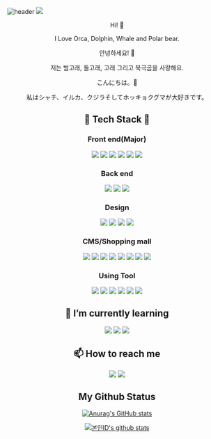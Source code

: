 ![header](https://capsule-render.vercel.app/api?type=waving&color=auto&height=300&section=header&text=LEE%20SAEWA&fontSize=90)
<img src="https://user-images.githubusercontent.com/97646713/184794965-66b06e0a-07d7-4a28-b821-5d5d3c480dfa.jpg">

<div align="center">
Hi! 👋

I Love Orca, Dolphin, Whale and Polar bear.

</div>

<div align="center">
안녕하세요! 👋

저는 범고래, 돌고래, 고래 그리고 북극곰을 사랑해요.

</div>

<div align="center">
こんにちは。👋

私はシャチ、イルカ、クジラそしてホッキョクグマが大好きです。

</div>

<h2 align="center">🔨 Tech Stack 🔨</h2>

<h3 align="center">Front end(Major)</h3>
<p align="center">
<img src="https://img.shields.io/badge/HTML5-E34F26?style=flat-square&logo=HTML5&logoColor=white"/>
<img src="https://img.shields.io/badge/CSS3-1572B6?style=flat-square&logo=CSS3&logoColor=white"/>
<img src="https://img.shields.io/badge/Sass-CC6699?style=flat-square&logo=Sass&logoColor=white"/>
<img src="https://img.shields.io/badge/JavaScript-F7DF1E?style=flat-square&logo=JavaScript&logoColor=black"/>
<img src="https://img.shields.io/badge/jQuery-0769AD?style=flat-square&logo=jQuery&logoColor=white"/>
<img src="https://img.shields.io/badge/Pug-A86454?style=flat-square&logo=Pug&logoColor=white"/>
</p>

<h3 align="center">Back end</h3>
<p align="center">
<img src="https://img.shields.io/badge/Node.js-339933?style=flat-square&logo=Node.js&logoColor=white"/>
<img src="https://img.shields.io/badge/Express-000000?style=flat-square&logo=Express&logoColor=white"/>
<img src="https://img.shields.io/badge/MongoDB-47A248?style=flat-square&logo=MongoDB&logoColor=white"/>
<!-- <img src="https://img.shields.io/badge/Webpack-8DD6F9?style=flat-square&logo=Webpack&logoColor=black"/>
<img src="https://img.shields.io/badge/WebRTC-333333?style=flat-square&logo=WebRTC&logoColor=white"/>
<img src="https://img.shields.io/badge/Socket.io-010101?style=flat-square&logo=Socket.io&logoColor=white"/> -->
</p>

<h3 align="center">Design</h3>
<p align="center">
<img src="https://img.shields.io/badge/Adobe Photoshop-31A8FF?style=flat-square&logo=Adobe Photoshop&logoColor=white"/>
<img src="https://img.shields.io/badge/Adobe Illustrator-FF9A00?style=flat-square&logo=Adobe Illustrator&logoColor=white"/>
<img src="https://img.shields.io/badge/Adobe XD-FF61F6?style=flat-square&logo=Adobe XD&logoColor=white"/>
<img src="https://img.shields.io/badge/Figma-F24E1E?style=flat-square&logo=Figma&logoColor=white"/>
</p>

<h3 align="center">CMS/Shopping mall</h3>
<p align="center">
<img src="https://img.shields.io/badge/Cafe24-146af0?style=flat-square&logoColor=white"/>
<img src="https://img.shields.io/badge/Rakuten-BF0000?style=flat-square&logo=Rakuten&logoColor=white"/>
<img src="https://img.shields.io/badge/Yahoo!-6001D2?style=flat-square&logo=Yahoo!&logoColor=white"/>
<img src="https://img.shields.io/badge/WordPress-21759B?style=flat-square&logo=WordPress&logoColor=white"/>
<img src="https://img.shields.io/badge/MakeShop-1e57dc?style=flat-square&logoColor=white"/>
<img src="https://img.shields.io/badge/ECCUBE-FECE2F?style=flat-square&logoColor=white"/>
<img src="https://img.shields.io/badge/futureshop-FF4B00?style=flat-square&logoColor=white"/>
<img src="https://img.shields.io/badge/auPAY market-eb5505?style=flat-square&logoColor=white"/>
</p>

<h3 align="center">Using Tool</h3>
<p align="center">
<img src="https://img.shields.io/badge/GitHub-181717?style=flat-square&logo=GitHub&logoColor=white"/>
<img src="https://img.shields.io/badge/Git-F05032?style=flat-square&logo=Git&logoColor=white"/>
<img src="https://img.shields.io/badge/Visual Studio Code-007ACC?style=flat-square&logo=Visual Studio Code&logoColor=white"/>
<img src="https://img.shields.io/badge/Adobe Brackets-FF0000?style=flat-square&logo=Adobe&logoColor=white"/>
<img src="https://img.shields.io/badge/Notion-000000?style=flat-square&logo=Notion&logoColor=white"/>
<img src="https://img.shields.io/badge/Windows-0078D6?style=flat-square&logo=Windows&logoColor=white"/>
</p>

<h2 align="center">🌱 I’m currently learning</h2>
<p align="center">
<img src="https://img.shields.io/badge/React-61DAFB?style=flat-square&logo=React&logoColor=white"/>
  <img src="https://img.shields.io/badge/Next.js-#000000?style=flat-square&logo=Next.js&logoColor=white"/>
  <img src="https://img.shields.io/badge/TypeScript-3178C6?style=flat-square&logo=TypeScript&logoColor=white"/>
</p>

<h2 align="center">📫 How to reach me</h2>

<p align="center">
<a href="mailto:saewa0424@gmail.com"><img src="https://img.shields.io/badge/Gmail-EA4335?style=flat-square&logo=Gmail&logoColor=white"/></a>
<a href="https://leesaewa.github.io/design_portfolio/"><img src="https://img.shields.io/badge/My Portfolio Site-DD0B78?style=flat-square&logo=Starship&logoColor=white"/></a>
</p>

<h2 align="center">My Github Status</h2>

<div align="center">

[![Anurag's GitHub stats](https://github-readme-stats.vercel.app/api?username=leesaewa&theme=react)](https://github.com/anuraghazra/github-readme-stats)

</div>

<div align="center">

[![본인ID's github stats](https://github-readme-stats.vercel.app/api/top-langs/?username=leesaewa&show_icons=true&hide_border=true&title_color=004386&icon_color=004386&layout=compact)](https://github.com/본인ID)

</div>
